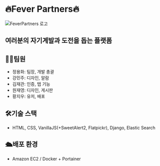 # 🔥Fever Partners🔥
![FeverPartners 로고](https://github.com/jaeyeong13/Fever-Partners/assets/141209201/9d0fb114-eb8f-4f2c-90dd-308f05d7e92b)
## 여러분의 자기계발과 도전을 돕는 플랫폼


## 🧑‍💻팀원
- 정용화: 팀장, 개발 총괄
- 강민주: 디자인, 알람
- 김재관: 인증, 탭 기능
- 원재영: 디자인, 게시판
- 황지우: 유저, 배포

## 🛠️기술 스택
- HTML, CSS, VanillaJS(+SweetAlert2, Flatpickr), Django, Elastic Search

## 🛳️배포 환경
- Amazon EC2 / Docker + Portainer
